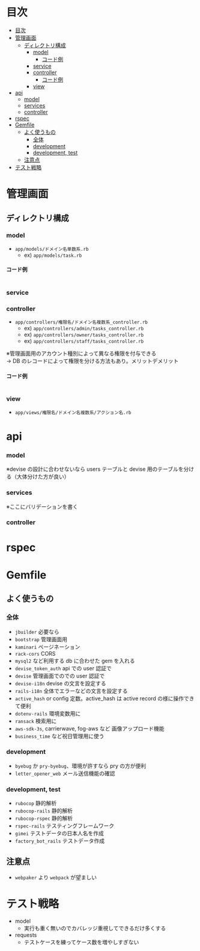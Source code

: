# 目次

<!-- TOC -->

- [目次](#目次)
- [管理画面](#管理画面)
  - [ディレクトリ構成](#ディレクトリ構成)
    - [model](#model)
      - [コード例](#コード例)
    - [service](#service)
    - [controller](#controller)
      - [コード例](#コード例-1)
    - [view](#view)
- [api](#api)
  - [model](#model-1)
  - [services](#services)
  - [controller](#controller-1)
- [rspec](#rspec)
- [Gemfile](#gemfile)
  - [よく使うもの](#よく使うもの)
    - [全体](#全体)
    - [development](#development)
    - [development, test](#development-test)
  - [注意点](#注意点)
- [テスト戦略](#テスト戦略)

<!-- /TOC -->

# 管理画面

## ディレクトリ構成

### model

- `app/models/ドメイン名単数系.rb`
  - ex) `app/models/task.rb`

#### コード例

```rb

```

### service

### controller

- `app/controllers/権限名/ドメイン名複数系_controller.rb`
  - ex) `app/controllers/admin/tasks_controller.rb`
  - ex) `app/controllers/owner/tasks_controller.rb`
  - ex) `app/controllers/staff/tasks_controller.rb`

※管理画面用のアカウント種別によって異なる権限を付与できる  
→ DB のレコードによって権限を分ける方法もあり。メリットデメリット

#### コード例

```rb

```

### view

- `app/views/権限名/ドメイン名複数系/アクション名.rb`

# api

### model

※devise の設計に合わせないなら users テーブルと devise 用のテーブルを分ける（大体分けた方が良い）

### services

※ここにバリデーションを書く

### controller

# rspec

# Gemfile

## よく使うもの

### 全体

- `jbuilder` 必要なら
- `bootstrap` 管理画面用
- `kaminari` ページネーション
- `rack-cors` CORS
- `mysql2` など利用する db に合わせた gem を入れる
- `devise_token_auth` api での user 認証で
- `devise` 管理画面でのでの user 認証で
- `devise-i18n` devise の文言を設定する
- `rails-i18n` 全体でエラーなどの文言を設定する
- `active_hash` or config 定数。active_hash は active record の様に操作できて便利
- `dotenv-rails` 環境変数用に
- `ransack` 検索用に
- `aws-sdk-3s`, carrierwave, fog-aws など 画像アップロード機能
- `business_time` など祝日管理用に使う

### development

- `byebug` か `pry-byebug`、環境が許すなら pry の方が便利
- `letter_opener_web` メール送信機能の確認

### development, test

- `rubocop` 静的解析
- `rubocop-rails` 静的解析
- `rubocop-rspec` 静的解析
- `rspec-rails` テスティングフレームワーク
- `gimei` テストデータの日本人名を作成
- `factory_bot_rails` テストデータ作成

## 注意点

- `webpaker` より `webpack` が望ましい

# テスト戦略

- model
  - 実行も重く無いのでカバレッジ重視してできるだけ多くする
- requests
  - テストケースを練ってケース数を増やしすぎない
